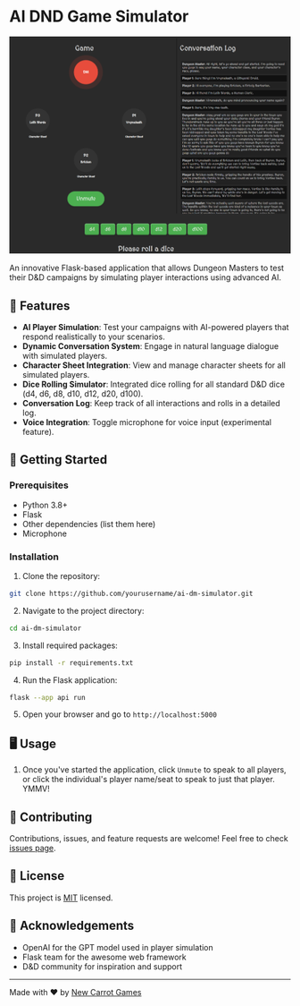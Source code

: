 # AI DND Game Simulator

![AI DM Simulator Logo](screen1.png)

An innovative Flask-based application that allows Dungeon Masters to test their D&D campaigns by simulating player interactions using advanced AI.

## 🎲 Features

- **AI Player Simulation**: Test your campaigns with AI-powered players that respond realistically to your scenarios.
- **Dynamic Conversation System**: Engage in natural language dialogue with simulated players.
- **Character Sheet Integration**: View and manage character sheets for all simulated players.
- **Dice Rolling Simulator**: Integrated dice rolling for all standard D&D dice (d4, d6, d8, d10, d12, d20, d100).
- **Conversation Log**: Keep track of all interactions and rolls in a detailed log.
- **Voice Integration**: Toggle microphone for voice input (experimental feature).

## 🚀 Getting Started

### Prerequisites

- Python 3.8+
- Flask
- Other dependencies (list them here)
- Microphone

### Installation

1. Clone the repository:

```bash
git clone https://github.com/yourusername/ai-dm-simulator.git
```

2. Navigate to the project directory:

```bash
cd ai-dm-simulator
```

3. Install required packages:

```bash
pip install -r requirements.txt
```

4. Run the Flask application:

```bash
flask --app api run
```

5. Open your browser and go to `http://localhost:5000`

## 🖥️ Usage

1. Once you've started the application, click `Unmute` to speak to all players, or click the individual's player name/seat to speak to just that player. YMMV!

## 🤝 Contributing

Contributions, issues, and feature requests are welcome! Feel free to check [issues page](https://github.com/yourusername/ai-dm-simulator/issues).

## 📜 License

This project is [MIT](https://choosealicense.com/licenses/mit/) licensed.

## 👏 Acknowledgements

- OpenAI for the GPT model used in player simulation
- Flask team for the awesome web framework
- D&D community for inspiration and support

---

Made with ❤️ by [New Carrot Games](https://github.com/newcarrotgames)